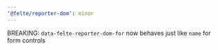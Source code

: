 ```yaml
---
'@felte/reporter-dom': minor
---
```


BREAKING: `data-felte-reporter-dom-for` now behaves just like `name` for form controls
